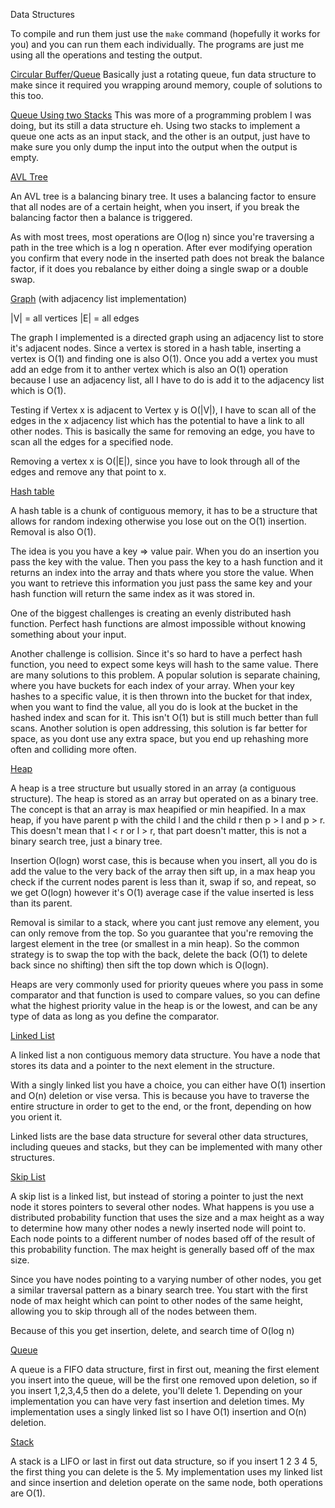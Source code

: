 Data Structures

  To compile and run them just use the `make` command (hopefully it works for you)
  and you can run them each individually. The programs are just me using all the operations
  and testing the output.
  
[Circular Buffer/Queue](circular_buffer.h)
  Basically just a rotating queue, fun data structure to make since it required you wrapping around memory, couple of solutions
  to this too.
  
[Queue Using two Stacks](queue_from_stacks.h)
  This was more of a programming problem I was doing, but its still a data structure eh. Using two stacks to implement a queue
  one acts as an input stack, and the other is an output, just have to make sure you only dump the input into the output when
  the output is empty.

[AVL Tree](avltree.h)

  An AVL tree is a balancing binary tree. It uses a balancing factor to ensure that all
  nodes are of a certain height, when you insert, if you break the balancing factor 
  then a balance is triggered.

  As with most trees, most operations are O(log n) since you're traversing a path in
  the tree which is a log n operation. After ever modifying operation you confirm that
  every node in the inserted path does not break the balance factor, if it does you 
  rebalance by either doing a single swap or a double swap.


[Graph](directed_graph_adj_list.h) (with adjacency list implementation)

  |V| = all vertices
  |E| = all edges

  The graph I implemented is a directed graph using an adjacency list to store it's
  adjacent nodes. Since a vertex is stored in a hash table, inserting a vertex is O(1)
  and finding one is also O(1). Once you add a vertex you must add an edge from it to
  anther vertex which is also an O(1) operation because I use an adjacency list, all 
  I have to do is add it to the adjacency list which is O(1).

  Testing if Vertex x is adjacent to Vertex y is O(|V|), I have to scan all of the
  edges in the x adjacency list which has the potential to have a link to all other
  nodes. This is basically the same for removing an edge, you have to scan all the 
  edges for a specified node.

  Removing a vertex x is O(|E|), since you have to look through all of the edges and
  remove any that point to x.

[Hash table](hash.h)

  A hash table is a chunk of contiguous memory, it has to be a structure that allows
  for random indexing otherwise you lose out on the O(1) insertion. Removal is also
  O(1).

  The idea is you you have a key => value pair. When you do an insertion you pass 
  the key with the value. Then you pass the key to a hash function and it returns an
  index into the array and thats where you store the value. When you want to retrieve 
  this information you just pass the same key and your hash function will return the
  same index as it was stored in.

  One of the biggest challenges is creating an evenly distributed hash function.
  Perfect hash functions are almost impossible without knowing something about your
  input. 

  Another challenge is collision. Since it's so hard to have a perfect hash function,
  you need to expect some keys will hash to the same value. There are many solutions 
  to this problem. A popular solution is separate chaining, where you have buckets
  for each index of your array. When your key hashes to a specific value, it is then
    thrown into the bucket for that index, when you want to find the value, all you do
    is look at the bucket in the hashed index and scan for it. This isn't O(1) but is
    still much better than full scans. Another solution is open addressing, this
    solution is far better for space, as you dont use any extra space, but you end up
    rehashing more often and colliding more often.

[Heap](heap.h)

  A heap is a tree structure but usually stored in an array (a contiguous structure).
  The heap is stored as an array but operated on as a binary tree.
  The concept is that an array is max heapified or min heapified. In a max heap, if 
  you have parent p with the child l and the child r then p > l and p > r. This
  doesn't mean that l < r or l > r, that part doesn't matter, this is not a binary
  search tree, just a binary tree.

  Insertion O(logn) worst case, this is because when you insert, all you do is add
  the value to the very back of the array then sift up, in a max heap you check if
  the current nodes parent is less than it, swap if so, and repeat, so we get O(logn)
  however it's O(1) average case if the value inserted is less than its parent.

  Removal is similar to a stack, where you cant just remove any element, you can only
  remove from the top. So you guarantee that you're removing the largest element in 
  the tree (or smallest in a min heap). So the common strategy is to swap the top
  with the back, delete the back (O(1) to delete back since no shifting) then sift
  the top down which is O(logn).

  Heaps are very commonly used for priority queues where you pass in some comparator 
  and that function is used to compare values, so you can define what the highest
  priority value in the heap is or the lowest, and can be any type of data as long
  as you define the comparator.

[Linked List](LinkedList.h)

  A linked list a non contiguous memory data structure. You have a node that stores 
  its data and a pointer to the next element in the structure.

  With a singly linked list you have a choice, you can either have O(1) insertion
  and O(n) deletion or vise versa. This is because you have to traverse the entire
  structure in order to get to the end, or the front, depending on how you orient it.

  Linked lists are the base data structure for several other data structures, including
  queues and stacks, but they can be implemented with many other structures.

[Skip List](skip_list.h)

  A skip list is a linked list, but instead of storing a pointer to just the next node
  it stores pointers to several other nodes. What happens is you use a distributed 
  probability function that uses the size and a max height as a way to determine how
  many other nodes a newly inserted node will point to. Each node points to a different
  number of nodes based off of the result of this probability function. The max height
  is generally based off of the max size.

  Since you have nodes pointing to a varying number of other nodes, you get a similar
  traversal pattern as a binary search tree. You start with the first node of max 
  height which can point to other nodes of the same height, allowing you to skip 
  through all of the nodes between them.

  Because of this you get insertion, delete, and search time of O(log n)

[Queue](Queue.h)

  A queue is a FIFO data structure, first in first out, meaning the first element you
  insert into the queue, will be the first one removed upon deletion, so if you insert
  1,2,3,4,5 then do a delete, you'll delete 1. Depending on your implementation you
  can have very fast insertion and deletion times. My implementation uses a singly 
  linked list so I have O(1) insertion and O(n) deletion.

[Stack](Stack.h)

  A stack is a LIFO or last in first out data structure, so if you insert 1 2 3 4 5, 
  the first thing you can delete is the 5. My implementation uses my linked list and
  since insertion and deletion operate on the same node, both operations are O(1).

